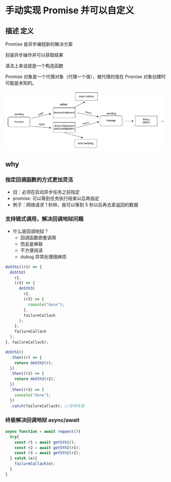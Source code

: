 # 手动实现 Promise 并可以自定义

## 描述 定义

Promise 是异步编程新的解决方案

封装异步操作并可以获取结果

语法上来说就是一个构造函数

Promise 对象是一个代理对象（代理一个值），被代理的值在 Promise 对象创建时可能是未知的。

![](pic/promises.png)

## why

### 指定回调函数的方式更加灵活

- 旧：必须在启动异步任务之前指定
- promise: 可以等到任务执行结束以后再指定
- 例子：网络请求 1 秒钟，我可以等到 5 秒以后再去拿返回的数据

### 支持链式调用，解决回调地狱问题

- 什么是回调地狱？
  - 回调函数嵌套调用
  - 而且是串联
  - 不方便阅读
  - dubug 异常处理很麻烦

```js
doSth1((r1) => {
  doSth2(
    r1,
    (r2) => {
      doSth3(
        r2,
        (r3) => {
          console("done");
        },
        failureCallack
      );
    },
    failureCallack
  );
}, failureCallack);
```

```js
doSth1()
  .then((r) => {
    return doSth2(r);
  })
  .then((r2) => {
    return doSth3(r2);
  })
  .then((r3) => {
    console("done");
  })
  .catch(failureCallack); //异常传透
```

### 终极解决回调地狱 async/await

```js
async function = await request(){
  try{
    const r1 = await getSth1();
    const r2 = await getSth2(r1);
    const r3 = await getSth2(r2);
  } catch (e){
    failureCallack(e);
  }
}
```
